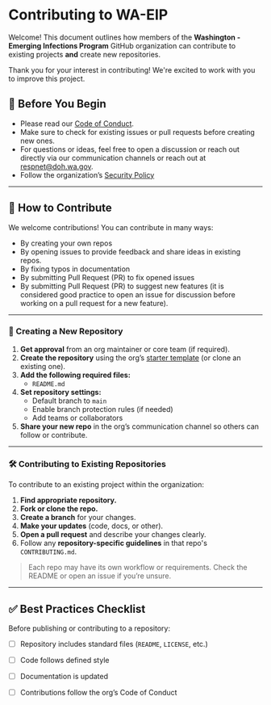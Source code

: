 # Contributing to WA-EIP

Welcome! This document outlines how members of the **Washington - Emerging Infections Program** GitHub organization can contribute to existing projects **and** create new repositories.

Thank you for your interest in contributing! We're excited to work with you to improve this project. 

## 📌 Before You Begin

- Please read our [Code of Conduct](CODE_OF_CONDUCT.md).
- Make sure to check for existing issues or pull requests before creating new ones.
- For questions or ideas, feel free to open a discussion or reach out directly via our communication channels or reach out at [respnet@doh.wa.gov](mailto:respnet@doh.wa.gov).
- Follow the organization’s [Security Policy](SECURITY.md) 

---

## 🚀 How to Contribute

We welcome contributions! You can contribute in many ways:

- By creating your own repos
- By opening issues to provide feedback and share ideas in existing repos.
- By fixing typos in documentation
- By submitting Pull Request (PR) to fix opened issues
- By submitting Pull Request (PR) to suggest new features (it is considered good practice to open an issue for discussion before working on a pull request for a new feature).

---

### 🧱 Creating a New Repository

1. **Get approval** from an org maintainer or core team (if required).
2. **Create the repository** using the org’s [starter template](https://github.com/your-org/repo-template) (or clone an existing one).
3. **Add the following required files:**
   - `README.md`
4. **Set repository settings:**
   - Default branch to `main`
   - Enable branch protection rules (if needed)
   - Add teams or collaborators
5. **Share your new repo** in the org’s communication channel so others can follow or contribute.

---

### 🛠️ Contributing to Existing Repositories

To contribute to an existing project within the organization:

1. **Find appropriate repository.** 
2. **Fork or clone the repo.**
3. **Create a branch** for your changes.
4. **Make your updates** (code, docs, or other).
5. **Open a pull request** and describe your changes clearly.
6. Follow any **repository-specific guidelines** in that repo's `CONTRIBUTING.md`.

> Each repo may have its own workflow or requirements. Check the README or open an issue if you’re unsure.

---

## ✅ Best Practices Checklist

Before publishing or contributing to a repository:

- [ ] Repository includes standard files (`README`, `LICENSE`, etc.)
- [ ] Code follows defined style
- [ ] Documentation is updated
- [ ] Contributions follow the org’s Code of Conduct



